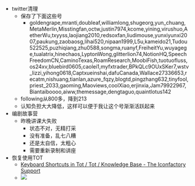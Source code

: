 - twitter清理
    - 保存了下面这些号
        - goldengrape,mranti,doubleaf,williamlong,shugeorg,yun_chuang,MetaMerlin,Misstingfan,octw,justin7974,kcome,yining,virushuo,AetherWu,txyyss,laojiang2010,redsoxfan,liudimouse,yunxiyunxi2007,paukung,zaobaosg,lihai520,nipaan1999,L5u,kameido21,Tudou522525,puzhiqiang,zhu0588,songma,ruanyf,FreiheitYu,wuyagege,tualatrix,hinechaos,LyptonWong,glitterlion74,NotionHQ,SpeechFreedomCN,CaminoTexas,RoamResearch,MoobiFish,tuotuofluss,os24xv,bluebird0605,caolei1,myfxtrader,BPkQLc9OUxSKer7,wstv_lizzi,yihong0618,Captxueinshai,dafuCanada,Wallace27336653,recatm,nishuang,tianlan,azure_fqzy,blogtd,pingzhang632,tinyfool,priest_2033,gaoming,Maoviews,coolXiao,erjinxia,Jam79922967,Biantaiboooo,aiww,themessage,dengtaguo,quaintlotus142
    - following从800多，降到213
    - 认知负担大大降低，这样可以便于我让这个号渐渐活跃起来
- 编剧故事营
    - 昨晚讲课大失败
        - 状态不对，无精打采
        - 没有准备，乱七八糟
        - 还是太自信，太粗心
        - 需要重新录制和讲座
- 恢复使用TOT
    - [Keyboard Shortcuts in Tot / Tot / Knowledge Base - The Iconfactory Support](https://support.iconfactory.com/kb/tot/keyboard-shortcuts-in-tot)
    - ![](https://firebasestorage.googleapis.com/v0/b/firescript-577a2.appspot.com/o/imgs%2Fapp%2Fhaozhongwen%2FZw8UbHQ-77.49.12.png?alt=media&token=0b9c7b2e-03f7-4af6-8c1f-7003dc0774b2)
